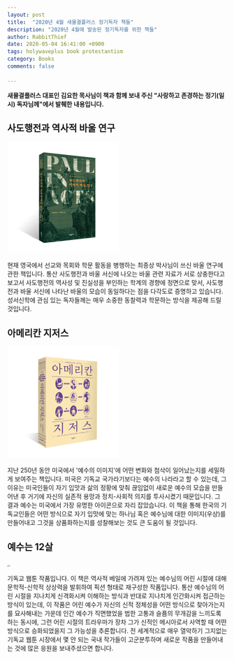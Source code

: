 ```yaml
---
layout: post
title:  "2020년 4월 새물결플러스 정기독자 책들"
description: "2020년 4월에 발송된 정기독자를 위한 책들"
author: RabbitThief
date: 2020-05-04 16:41:00 +0900
tags: holywaveplus book protestantism 
category: Books
comments: false

---	
```




**새물결플러스 대표인 김요한 목사님이 책과 함께 보내 주신 "사랑하고 존경하는 정기(일시) 독자님께"에서 발췌한 내용입니다.**



## 사도행전과 역사적 바울 연구

<img src="/assets/article_images/2020-05-04/3.jpg" alt="1" style="zoom:25%;" />

현재 영국에서 선교와 목회와 학문 활동을 병행하는 최종상 박사님이 쓰신 바울 연구에 관한 책입니다.  통산 사도행전과 바울 서신에 나오는 바울 관련 자료가 서로 상충한다고 보고서 사도행전의 역사성 및 진실성을 부인하는 학계의 경향에 정면으로 맞서, 사도행전과 바울 서신에 나타난 바울의 모습이 동일하다는 점을 다각도로 증명하고 있습니다.  성서신학에 관심 있는 독자들께는 매우 소중한 동찰력과 학문하는 방식을 제공해 드릴 것입니다.


## 아메리칸 지저스

<img src="/assets/article_images/2020-05-04/4.jpg" alt="2" style="zoom:25%;" />

지난 250년 동안 미국에서 '예수의 이미지'에 어떤 변화와 첨삭이 일어났는지를 세밀하게 보여주는 책입니다.  미국은 기독교 국가라기보다는 예수의 나라라고 할 수 있는데, 그 이유는 미국인들이 자기 입맛과 삶의 정황에 맞춰 끊임없이 새로운 예수의 모습을 만들어낸 후 거기에 자신의 실존적 용망과 정치-사회적 의지를 투사시켰기 때문입니다.  그 결과 예수는 미국에서 가장 유명한 아이콘으로 자리 잡았습니다.  이 책을 통해 한국의 기독교인들은 어떤 방식으로 자기 입맛에 맞는 하나님 혹은 예수님에 대한 이미지(우상)를 만들어내고 그것을 상품화하는지를 성찰해보는 것도 큰 도움이 될 것입니다.


## 예수는 12살

<img src="/article_images/2020-05-04/5.jpg" alt="3" style="zoom:25%;" />

기독교 웹툰 작품입니다.  이 책은 역사적 베일에 가려져 있는 예수님의 어린 시절에 대해 문학적-신학적 상상력을 발휘하여 픽션 형태로 재구성한 작품입니다.  통산 예수님의 어린 시절을 지나치게 신격화시켜 이해하는 방식과 반대로 지나치게 인간화시켜 접근하는 방식이 있는데, 이 작품은 어린 예수가 자신의 신적 정체성을 어떤 방식으로 찾아가는지를 묘사해내는 가운데 인간 예수가 직면했었을 법한 고통과 슬픔의 무개감을 느끼도록 하는 동시에, 그런 어린 시절의 트라우마가 장차 그가 신적인 메시아로서 사역할 때 어떤 방식으로 승화되었을지 그 가능성을 추론합니다.  전 세계적으로 매우 열악하기 그지없는 기독교 웹툰 시장에서 몇 안 되는 국내 작가들이 고군분투하며 새로운 작품을 만들어내는 것에 많은 응원을 보내주셨으면 합니다.
